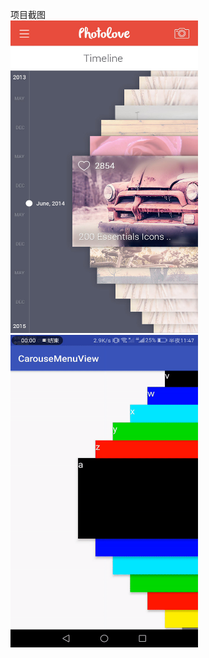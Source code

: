 项目截图<br>
<img width="300" height="500" src="https://github.com/GaoStudio/CarouselMenuView/blob/master/source.jpg"/>
<img width="300" height="500" src="https://github.com/GaoStudio/CarouselMenuView/blob/master/CarouselMenuView_gif.gif"/>
